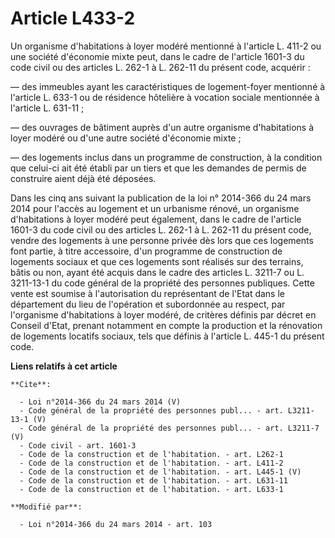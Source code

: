 # Article L433-2

Un organisme d'habitations à loyer modéré mentionné à l'article L. 411-2 ou une société d'économie mixte peut, dans le cadre
de l'article 1601-3 du code civil ou des articles L. 262-1 à L. 262-11 du présent code, acquérir : 

― des immeubles ayant les caractéristiques de logement-foyer mentionné à l'article L. 633-1 ou de résidence hôtelière à
vocation sociale mentionnée à l'article L. 631-11 ; 

― des ouvrages de bâtiment auprès d'un autre organisme d'habitations à loyer modéré ou d'une autre société d'économie
mixte ; 

― des logements inclus dans un programme de construction, à la condition que celui-ci ait été établi par un tiers et que les
demandes de permis de construire aient déjà été déposées. 

Dans les cinq ans suivant la publication de la loi n° 2014-366 du 24 mars 2014 pour l'accès au logement et un urbanisme
rénové, un organisme d'habitations à loyer modéré peut également, dans le cadre de l'article 1601-3 du code civil ou des
articles L. 262-1 à L. 262-11 du présent code, vendre des logements à une personne privée dès lors que ces logements font
partie, à titre accessoire, d'un programme de construction de logements sociaux et que ces logements sont réalisés sur des
terrains, bâtis ou non, ayant été acquis dans le cadre des articles L. 3211-7 ou L. 3211-13-1 du code général de la propriété
des personnes publiques. Cette vente est soumise à l'autorisation du représentant de l'Etat dans le département du lieu de
l'opération et subordonnée au respect, par l'organisme d'habitations à loyer modéré, de critères définis par décret en
Conseil d'Etat, prenant notamment en compte la production et la rénovation de logements locatifs sociaux, tels que définis à
l'article L. 445-1 du présent code.

**Liens relatifs à cet article**

	**Cite**:

	  - Loi n°2014-366 du 24 mars 2014 (V)
	  - Code général de la propriété des personnes publ... - art. L3211-13-1 (V)
	  - Code général de la propriété des personnes publ... - art. L3211-7 (V)
	  - Code civil - art. 1601-3
	  - Code de la construction et de l'habitation. - art. L262-1
	  - Code de la construction et de l'habitation. - art. L411-2
	  - Code de la construction et de l'habitation. - art. L445-1 (V)
	  - Code de la construction et de l'habitation. - art. L631-11
	  - Code de la construction et de l'habitation. - art. L633-1

	**Modifié par**:

	  - Loi n°2014-366 du 24 mars 2014 - art. 103
